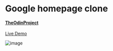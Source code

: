 # Google homepage clone

#### [TheOdinProject](https://www.theodinproject.com/lessons/html-css)

[Live Demo](https://chxtio.github.io/The-Odin-Project/google-homepage/)

![image](https://user-images.githubusercontent.com/33184844/99482917-f108ca00-2911-11eb-9654-c408c35e4f64.png)